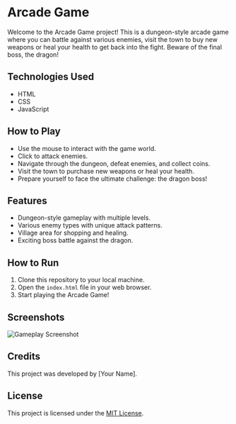 # Arcade Game

Welcome to the Arcade Game project! This is a dungeon-style arcade game where you can battle against various enemies, visit the town to buy new weapons or heal your health to get back into the fight. Beware of the final boss, the dragon!

## Technologies Used
- HTML
- CSS
- JavaScript

## How to Play
- Use the mouse to interact with the game world.
- Click to attack enemies.
- Navigate through the dungeon, defeat enemies, and collect coins.
- Visit the town to purchase new weapons or heal your health.
- Prepare yourself to face the ultimate challenge: the dragon boss!

## Features
- Dungeon-style gameplay with multiple levels.
- Various enemy types with unique attack patterns.
- Village area for shopping and healing.
- Exciting boss battle against the dragon.

## How to Run
1. Clone this repository to your local machine.
2. Open the `index.html` file in your web browser.
3. Start playing the Arcade Game!

## Screenshots
![Gameplay Screenshot](screenshots/gameplay.png)

## Credits
This project was developed by [Your Name].

## License
This project is licensed under the [MIT License](LICENSE).
